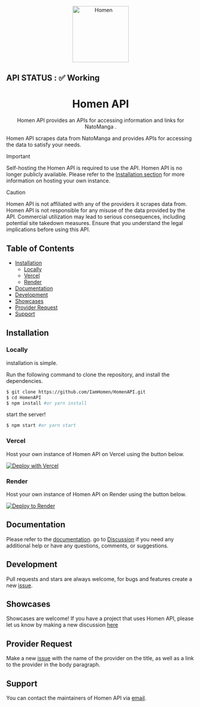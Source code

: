 <p align="center">
  <a href="https://docs-natomanga-api.vercel.app/" target="_blank">
    <img alt="Homen" src="https://natomangaapi.onrender.com/proxy-image?url=https://www.natomanga.com/images/logo-manganato.webp" width="150">
  </a>
</p>

## API STATUS : ✅ Working

<h1 align="center">
  Homen API
</h1>
<p align="center">
  Homen API provides an APIs for accessing information and links for NatoManga .
</p>

Homen API scrapes data from NatoManga and provides APIs for accessing the data to satisfy your needs.

> [!IMPORTANT]
> Self-hosting the Homen API is required to use the API. Homen API is no longer publicly available. Please refer to the [Installation section](#installation) for more information on hosting your own instance.

> [!CAUTION]
> Homen API is not affiliated with any of the providers it scrapes data from. Homen API is not responsible for any misuse of the data provided by the API. Commercial utilization may lead to serious consequences, including potential site takedown measures. Ensure that you understand the legal implications before using this API.

<h2> Table of Contents </h2>

- [Installation](#installation)
  - [Locally](#locally)
  - [Vercel](#vercel)
  - [Render](#render)
- [Documentation](#documentation)
- [Development](#development)
- [Showcases](#showcases)
- [Provider Request](#provider-request)
- [Support](#support)

## Installation
### Locally
installation is simple.

Run the following command to clone the repository, and install the dependencies.

```sh
$ git clone https://github.com/IamHomen/HomenAPI.git
$ cd HomenAPI
$ npm install #or yarn install
```

start the server!

```sh
$ npm start #or yarn start
```

### Vercel
Host your own instance of Homen API on Vercel using the button below.

[![Deploy with Vercel](https://vercel.com/button)](https://vercel.com/new/clone?repository-url=https://github.com/IamHomen/HomenAPI)

### Render
Host your own instance of Homen API on Render using the button below.

[![Deploy to Render](https://render.com/images/deploy-to-render-button.svg)](https://render.com/deploy?repo=https://github.com/IamHomen/HomenAPI)

## Documentation
Please refer to the [documentation](https://docs-natomanga-api.vercel.app/). go to [Discussion](https://github.com/IamHomen/HomenAPI/discussions) if you need any additional help or have any questions, comments, or suggestions.

## Development
Pull requests and stars are always welcome, for bugs and features create a new [issue](https://github.com/IamHomen/HomenAPI/issues).

## Showcases
Showcases are welcome! If you have a project that uses Homen API, please let us know by making a new discussion [here](https://github.com/IamHomen/HomenAPI/discussions/categories/show-and-tell)

## Provider Request
Make a new [issue](https://github.com/IamHomen/HomenAPI/issues/new?assignees=&labels=provider+request&template=provider-request.yml) with the name of the provider on the title, as well as a link to the provider in the body paragraph.

## Support
You can contact the maintainers of Homen API via [email](mailto:homen0.00001@gmail.com).
